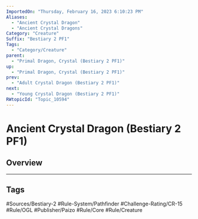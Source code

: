 ```yaml
---
ImportedOn: "Thursday, February 16, 2023 6:10:23 PM"
Aliases:
  - "Ancient Crystal Dragon"
  - "Ancient Crystal Dragons"
Category: "Creature"
Suffix: "Bestiary 2 PF1"
Tags:
  - "Category/Creature"
parent:
  - "Primal Dragon, Crystal (Bestiary 2 PF1)"
up:
  - "Primal Dragon, Crystal (Bestiary 2 PF1)"
prev:
  - "Adult Crystal Dragon (Bestiary 2 PF1)"
next:
  - "Young Crystal Dragon (Bestiary 2 PF1)"
RWtopicId: "Topic_10594"
---
```

# Ancient Crystal Dragon (Bestiary 2 PF1)
## Overview

---
## Tags
#Sources/Bestiary-2 #Rule-System/Pathfinder #Challenge-Rating/CR-15 #Rule/OGL #Publisher/Paizo #Rule/Core #Rule/Creature


